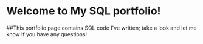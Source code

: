 # Welcome to My SQL portfolio!

##This portfolio page contains SQL code I've written; take a look and let me know if you have any questions!
